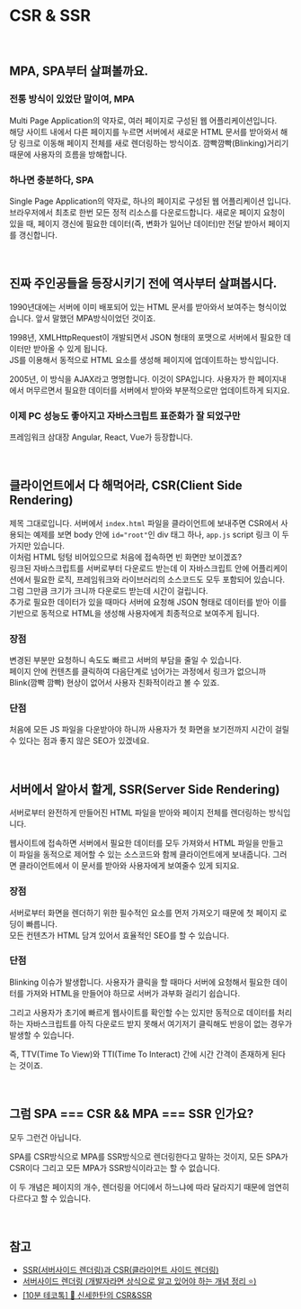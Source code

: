 # CSR & SSR

<br>

## MPA, SPA부터 살펴볼까요.

### 전통 방식이 있었단 말이여, MPA

Multi Page Application의 약자로, 여러 페이지로 구성된 웹 어플리케이션입니다.  
해당 사이트 내에서 다른 페이지를 누르면 서버에서 새로운 HTML 문서를 받아와서 해당 링크로 이동해 페이지 전체를 새로 렌더링하는 방식이죠. 깜빡깜빡(Blinking)거리기 때문에 사용자의 흐름을 방해합니다.

### 하나면 충분하다, SPA

Single Page Application의 약자로, 하나의 페이지로 구성된 웹 어플리케이션 입니다.
브라우저에서 최초로 한번 모든 정적 리소스를 다운로드합니다.
새로운 페이지 요청이 있을 때, 페이지 갱신에 필요한 데이터(즉, 변화가 일어난 데이터)만 전달 받아서 페이지를 갱신합니다.

<br>

## 진짜 주인공들을 등장시키기 전에 역사부터 살펴봅시다.

1990년대에는 서버에 이미 배포되어 있는 HTML 문서를 받아와서 보여주는 형식이었습니다. 앞서 말했던 MPA방식이었던 것이죠.

1998년, XMLHttpRequest이 개발되면서 JSON 형태의 포맷으로 서버에서 필요한 데이터만 받아올 수 있게 됩니다.  
JS를 이용해서 동적으로 HTML 요소를 생성해 페이지에 업데이트하는 방식입니다.

2005년, 이 방식을 AJAX라고 명명합니다.
이것이 SPA입니다.
사용자가 한 페이지내에서 머무르면서 필요한 데이터를 서버에서 받아와 부분적으로만 업데이트하게 되지요.

### 이제 PC 성능도 좋아지고 자바스크립트 표준화가 잘 되었구만

프레임워크 삼대장 Angular, React, Vue가 등장합니다.

<br>

## 클라이언트에서 다 해먹어라, CSR(Client Side Rendering)

제목 그대로입니다.
서버에서 `index.html` 파일을 클라이언트에 보내주면 CSR에서 사용되는 예제를 보면 body 안에 `id="root"`인 div 태그 하나, `app.js` script 링크 이 두 가지만 있습니다.  
이처럼 HTML 텅텅 비어있으므로 처음에 접속하면 빈 화면만 보이겠죠?  
링크된 자바스크립트를 서버로부터 다운로드 받는데 이 자바스크립트 안에 어플리케이션에서 필요한 로직, 프레임워크와 라이브러리의 소스코드도 모두 포함되어 있습니다.  
그럼 그만큼 크기가 크니까 다운로드 받는데 시간이 걸립니다.  
추가로 필요한 데이터가 있을 때마다 서버에 요청해 JSON 형태로 데이터를 받아 이를 기반으로 동적으로 HTML을 생성해 사용자에게 최종적으로 보여주게 됩니다.

### 장점

변경된 부분만 요청하니 속도도 빠르고 서버의 부담을 줄일 수 있습니다.  
페이지 안에 컨텐츠를 클릭하여 다음단계로 넘어가는 과정에서 링크가 없으니까 Blink(깜빡 깜빡) 현상이 없어서 사용자 친화적이라고 볼 수 있죠.

### 단점

처음에 모든 JS 파일을 다운받아야 하니까 사용자가 첫 화면을 보기전까지 시간이 걸릴 수 있다는 점과 좋지 않은 SEO가 있겠네요.

<br>

## 서버에서 알아서 할게, SSR(Server Side Rendering)

서버로부터 완전하게 만들어진 HTML 파일을 받아와 페이지 전체를 렌더링하는 방식입니다.

웹사이트에 접속하면 서버에서 필요한 데이터를 모두 가져와서 HTML 파일을 만들고 이 파일을 동적으로 제어할 수 있는 소스코드와 함께 클라이언트에게 보내줍니다. 그러면 클라이언트에서 이 문서를 받아와 사용자에게 보여줄수 있게 되지요.

### 장점

서버로부터 화면을 렌더하기 위한 필수적인 요소를 먼저 가져오기 때문에 첫 페이지 로딩이 빠릅니다.  
모든 컨텐츠가 HTML 담겨 있어서 효율적인 SEO를 할 수 있습니다.

### 단점

Blinking 이슈가 발생합니다.
사용자가 클릭을 할 때마다 서버에 요청해서 필요한 데이터를 가져와 HTML을 만들어야 하므로 서버가 과부화 걸리기 쉽습니다.

그리고 사용자가 초기에 빠르게 웹사이트를 확인할 수는 있지만 동적으로 데이터를 처리하는 자바스크립트를 아직 다운로드 받지 못해서 여기저기 클릭해도 반응이 없는 경우가 발생할 수 있습니다.

즉, TTV(Time To View)와 TTI(Time To Interact) 간에 시간 간격이 존재하게 된다는 것이죠.

<br>

## 그럼 SPA === CSR && MPA === SSR 인가요?

모두 그런건 아닙니다.

SPA를 CSR방식으로 MPA를 SSR방식으로 렌더링한다고 말하는 것이지, 모든 SPA가 CSR이다 그리고 모든 MPA가 SSR방식이라고는 할 수 없습니다.

이 두 개념은 페이지의 개수, 렌더링을 어디에서 하느냐에 따라 달라지기 때문에 엄연히 다르다고 할 수 있습니다.

<br>

## 참고

- [SSR(서버사이드 렌더링)과 CSR(클라이언트 사이드 렌더링)](https://miracleground.tistory.com/165)
- [서버사이드 렌더링 (개발자라면 상식으로 알고 있어야 하는 개념 정리 ⭐️)](https://youtu.be/iZ9csAfU5Os)
- [[10분 테코톡] 🎨 신세한탄의 CSR&SSR](https://youtu.be/YuqB8D6eCKE)
